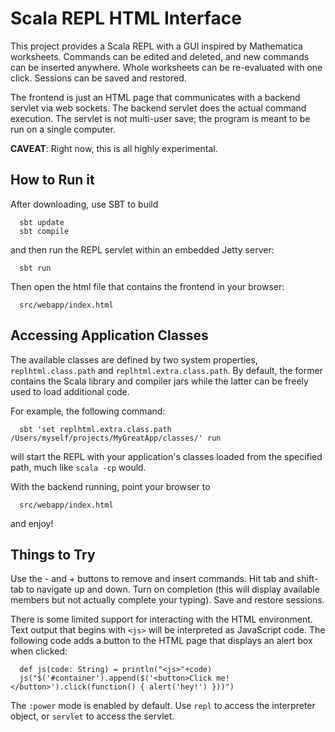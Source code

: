 Scala REPL HTML Interface
=========================

This project provides a Scala REPL with a GUI inspired by Mathematica worksheets. Commands can be edited and deleted, and new commands can be inserted anywhere. Whole worksheets can be re-evaluated with one click. Sessions can be saved and restored.

The frontend is just an HTML page that communicates with a backend servlet via web sockets. The backend servlet does the actual command execution. The servlet is not multi-user save; the program is meant to be run on a single computer.

**CAVEAT**: Right now, this is all highly experimental.

How to Run it
-------------

After downloading, use SBT to build

      sbt update
      sbt compile

and then run the REPL servlet within an embedded Jetty server:

      sbt run

Then open the html file that contains the frontend in your browser:

      src/webapp/index.html



Accessing Application Classes
-----------------------------

The available classes are defined by two system properties, `replhtml.class.path` and `replhtml.extra.class.path`. By default, the former contains the Scala library and compiler jars while the latter can be freely used to load additional code.

For example, the following command:

      sbt 'set replhtml.extra.class.path /Users/myself/projects/MyGreatApp/classes/' run

will start the REPL with your application's classes loaded from the specified path, much like `scala -cp` would.

With the backend running, point your browser to

      src/webapp/index.html

and enjoy!


Things to Try
-------------

Use the - and + buttons to remove and insert commands. Hit tab and shift-tab to navigate up and down. Turn on completion (this will display available members but not actually complete your typing). Save and restore sessions.

There is some limited support for interacting with the HTML environment. Text output that begins with `<js>` will be interpreted as JavaScript code. The following code adds a button to the HTML page that displays an alert box when clicked:

      def js(code: String) = println("<js>"+code)
      js("$('#container').append($('<button>Click me!</button>').click(function() { alert('hey!') }))")

The `:power` mode is enabled by default. Use `repl` to access the interpreter object, or `servlet` to access the servlet.
